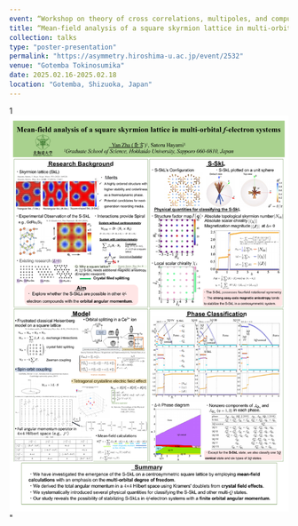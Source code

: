 ```yaml
---
event: “Workshop on theory of cross correlations, multipoles, and computational material design”
title: “Mean-field analysis of a square skyrmion lattice in multi-orbital $f$-electron systems”
collection: talks
type: "poster-presentation"
permalink: "https://asymmetry.hiroshima-u.ac.jp/event/2532"
venue: "Gotemba Tokinosumika"
date: 2025.02.16-2025.02.18
location: "Gotemba, Shizuoka, Japan"
---
```

1<br/><img src='/images/20250217_yzha_asymmetry.pdf'>"
